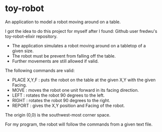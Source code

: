 # toy-robot
An application to model a robot moving around on a table.

I got the idea to do this project for myself after I found:
Github user fredwu's toy-robot-elixir repository.


+   The application simulates a robot moving around on a tabletop of a given size.
+   The robot must be prevent from falling off the table.
+   Further movements are still allowed if valid.

The following commands are valid:
+   PLACE X,Y,F : puts the robot on the table at the given X,Y with the given Facing.
+   MOVE : moves the robot one unit forward in its facing direction.
+   LEFT : rotates the robot 90 degrees to the left.
+   RIGHT : rotates the robot 90 degrees to the right.
+   REPORT : gives the X,Y position and Facing of the robot.

The origin (0,0) is the southwest-most corner space.

For my program, the robot will follow the commands from a given text file.
